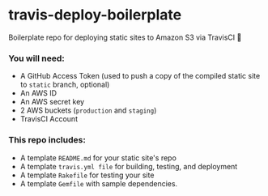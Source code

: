 # travis-deploy-boilerplate
Boilerplate repo for deploying static sites to Amazon S3 via TravisCI 🤙

### You will need:
- A GitHub Access Token (used to push a copy of the compiled static site to `static` branch, optional)
- An AWS ID
- An AWS secret key
- 2 AWS buckets (`production` and `staging`)
- TravisCI Account

### This repo includes:
- A template `README.md` for your static site's repo
- A template `travis.yml file` for building, testing, and deployment
- A template `Rakefile` for testing your site
- A template `Gemfile` with sample dependencies.
